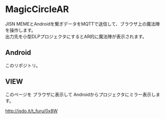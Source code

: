 # MagicCircleAR
JISN MEMEとAndroidを繋ぎデータをMQTTで送信して、ブラウザ上の魔法陣を操作します。  
出力先を小型DLPプロジェクタにするとAR的に魔法陣が表示されます。

## Android
このリポジトリ。

## VIEW
このページを ブラウザに表示して Androidからプロジェクタにミラー表示します。

http://jsdo.it/t_furu/0x8W